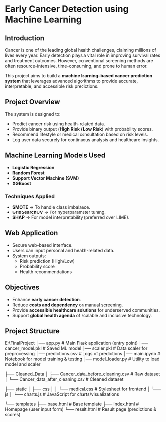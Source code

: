 # Early Cancer Detection using Machine Learning


##  Introduction
Cancer is one of the leading global health challenges, claiming millions of lives every year. Early detection plays a vital role in improving survival rates and treatment outcomes. However, conventional screening methods are often resource-intensive, time-consuming, and prone to human error.  

This project aims to build a **machine learning–based cancer prediction system** that leverages advanced algorithms to provide accurate, interpretable, and accessible risk predictions.

## Project Overview
The system is designed to:
- Predict cancer risk using health-related data.
- Provide binary output (**High Risk / Low Risk**) with probability scores.
- Recommend lifestyle or medical consultation based on risk levels.
- Log user data securely for continuous analysis and healthcare insights.

##  Machine Learning Models Used
- **Logistic Regression**
- **Random Forest**
- **Support Vector Machine (SVM)**
- **XGBoost**

### Techniques Applied
- **SMOTE** → To handle class imbalance.  
- **GridSearchCV** → For hyperparameter tuning.  
- **SHAP** → For model interpretability (preferred over LIME).  

## Web Application
- Secure web-based interface.  
- Users can input personal and health-related data.  
- System outputs:
  - Risk prediction (High/Low)  
  - Probability score  
  - Health recommendations  

## Objectives
- Enhance **early cancer detection**.  
- Reduce **costs and dependency** on manual screening.  
- Provide **accessible healthcare solutions** for underserved communities.  
- Support **global health agenda** of scalable and inclusive technology.  

## Project Structure
E:\FinalProject
│── app.py                # Main Flask application (entry point)
│── cancer_model.pkl      # Saved ML model
│── scaler.pkl            # Data scaler for preprocessing
│── predictions.csv       # Logs of predictions
│── main.ipynb            # Notebook for model training & testing
│── model_loader.py       # Utility to load model and scaler

├── Cleaned_Data
│   ├── Cancer_data_before_cleaning.csv  # Raw dataset
│   └── Cancer_data_after_cleaning.csv   # Cleaned dataset

├── static
│   ├── css
│   │   └── medical.css   # Stylesheet for frontend
│   └── js
│       └── charts.js     # JavaScript for charts/visualizations

└── templates
    ├── base.html         # Base template
    ├── index.html        # Homepage (user input form)
    └── result.html       # Result page (predictions & scores)
